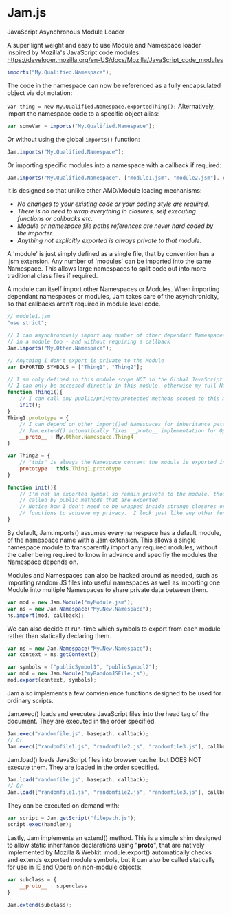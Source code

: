 Jam.js
========
JavaScript Asynchronous Module Loader

A super light weight and easy to use Module and Namespace loader inspired by Mozilla's JavaScript code modules: https://developer.mozilla.org/en-US/docs/Mozilla/JavaScript_code_modules

```javascript
imports("My.Qualified.Namespace");
```
The code in the namespace can now be referenced as a fully encapsulated object via dot notation:

```var thing = new My.Qualified.Namespace.exportedThing();```
Alternatively, import the namespace code to a specific object alias:

```javascript
var someVar = imports("My.Qualified.Namespace");
```
Or without using the global `imports()` function:

```javascript
Jam.imports("My.Qualified.Namespace");
```
Or importing specific modules into a namespace with a callback if required:

```javascript
Jam.imports("My.Qualified.Namespace", ["module1.jsm", "module2.jsm"], callback);
```

It is designed so that unlike other AMD/Module loading mechanisms:

* _No changes to your existing code or your coding style are required._
* _There is no need to wrap everything in closures, self executing functions or callbacks etc._
* _Module or namespace file paths references are never hard coded by the importer._
* _Anything not explicitly exported is always private to that module._

A 'module' is just simply defined as a single file, that by convention has a .jsm extension. Any number of 'modules' can be imported into the same Namespace.  This allows large namespaces to split code out into more traditional class files if required.

A module can itself import other Namespaces or Modules. When importing dependant namespaces or modules, Jam takes care of the asynchronicity, so that callbacks aren't required in module level code.

```javascript
// module1.jsm
"use strict";

// I can asynchronously import any number of other dependant Namespaces or Modules
// in a module too - and without requiring a callback
Jam.imports("My.Other.Namespace");

// Anything I don't export is private to the Module
var EXPORTED_SYMBOLS = ["Thing1", "Thing2"];

// I am only defined in this module scope NOT in the Global JavaScript scope
// I can only be accessed directly in this module, otherwise my full Namespace must be used
function Thing1(){
	// I can call any public/private/protected methods scoped to this module
	init();
}
Thing1.prototype = {
	// I can depend on other import()ed Namespaces for inheritance patterns
	// Jam.extend() automatically fixes __proto__ implementation for Opera & IE
	__proto__ : My.Other.Namespace.Thing4			
}

var Thing2 = {
	// "this" is always the Namespace context the module is exported into
	prototype : this.Thing1.prototype
}

function init(){
	// I'm not an exported symbol so remain private to the module, though I can be
	// called by public methods that are exported.
	// Notice how I don't need to be wrapped inside strange closures or anonymous
	// functions to achieve my privacy.  I look just like any other function.
}
```
By default, Jam.imports() assumes every namespace has a default module, of the namespace name with a .jsm extension. This allows a single namespace module to transparently import any required modules, without the caller being required to know in advance and specifiy the modules the Namespace depends on.

Modules and Namespaces can also be hacked around as needed, such as importing random JS files into useful namespaces as well as importing one Module into multiple Namespaces to share private data between them.

```javascript
var mod = new Jam.Module("myModule.jsm");
var ns = new Jam.Namespace("My.New.Namespace");
ns.import(mod, callback);
```

We can also decide at run-time which symbols to export from each module rather than statically declaring them.
```javascript
var ns = new Jam.Namespace("My.New.Namespace");
var context = ns.getContext();

var symbols = ["publicSymbol1", "publicSymbol2"];
var mod = new Jam.Module("myRandomJSFile.js");
mod.export(context, symbols);
```

Jam also implements a few convienience functions designed to be used for ordinary scripts.

Jam.exec() loads and executes JavaScript files into the head tag of the document. They are executed in the order specified.
```javascript
Jam.exec("randomfile.js", basepath, callback);
// Or
Jam.exec(["randomfile1.js", "randomfile2.js", "randomfile3.js"], callback);
```

Jam.load() loads JavaScript files into browser cache. but DOES NOT execute them. They are loaded in the order specified.
```javascript
Jam.load("randomfile.js", basepath, callback);
// Or
Jam.load(["randomfile1.js", "randomfile2.js", "randomfile3.js"], callback);
```

They can be executed on demand with:
```javascript
var script = Jam.getScript("filepath.js");
script.exec(handler);
```

Lastly, Jam implements an extend() method.  This is a simple shim designed to allow static inheritance declarations using "__proto__", that are natively implemented by Mozilla & Webkit. module.export() automatically checks and extends exported module symbols, but it can also be called statically for use in IE and Opera on non-module objects:
```javascript
var subclass = {
	__proto__ : superclass
}

Jam.extend(subclass);
```
